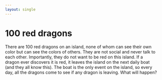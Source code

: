```yaml
---
layout: single
---
```


# 100 red dragons

There are 100 red dragons on an island, none of whom can see their own color but can see the colors of others. They are not social and never talk to each other. Importantly, they do not want to be red on this island. If a dragon ever discovers it is red, it leaves the island on the next daily boat (and they all know this). The boat is the only event on the island, so every day, all the dragons come to see if any dragon is leaving. What will happen?